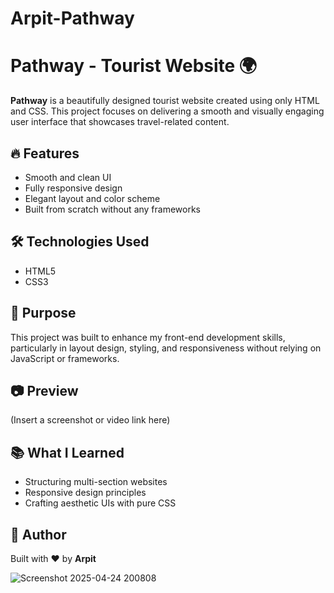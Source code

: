 # Arpit-Pathway

# Pathway - Tourist Website 🌍

**Pathway** is a beautifully designed tourist website created using only HTML and CSS. This project focuses on delivering a smooth and visually engaging user interface that showcases travel-related content.

## 🔥 Features
- Smooth and clean UI
- Fully responsive design
- Elegant layout and color scheme
- Built from scratch without any frameworks

## 🛠️ Technologies Used
- HTML5
- CSS3

## 🎯 Purpose
This project was built to enhance my front-end development skills, particularly in layout design, styling, and responsiveness without relying on JavaScript or frameworks.

## 📷 Preview
(Insert a screenshot or video link here)

## 📚 What I Learned
- Structuring multi-section websites
- Responsive design principles
- Crafting aesthetic UIs with pure CSS

## 📌 Author
Built with ❤️ by **Arpit**


![Screenshot 2025-04-24 200808](https://github.com/user-attachments/assets/35a1f9b9-c173-4a02-9d0e-c5a776220e7a)

